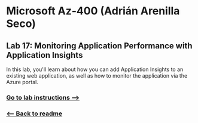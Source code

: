 # Microsoft Az-400 (Adrián Arenilla Seco)

## Lab 17: Monitoring Application Performance with Application Insights
In this lab, you'll learn about how you can add Application Insights to an existing web application, as well as how to monitor the application via the Azure portal.

### [Go to lab instructions -->](AZ400_M17_Monitoring_Application_Performance_with_Application_Insights.md)




### [<-- Back to readme](../README.md)

